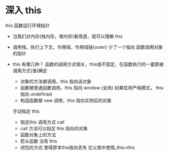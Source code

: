 # 深入 this
  this 函数运行环境指针

- 当我们对内存(栈内存，堆内存)看得透，就可以理解 this

- 调用栈，执行上下文，作用域，作用域链(outer)
  少了一个指向 函数调用对象的指针

- this 有哪几种？
  函数的调用方式相关，this值不固定，在函数执行的一霎那被调用方式(谁)确定
  - 对象的方法被调用，this 指向该对象
  - 函数被普通函数调用，this 指向 window (全局)
    如果启用严格模式， this 指向 undefined
  - 构造函数被 new 调用，this 指向实例后的对象

  手动指定 this
  - 指定this 调用方式 call
   - call 方法可以指定 this 指向的对象
   - 函数对象上的方法
  - 箭头函数 没有 this
  - 闭包的方式 使得原本this指向丢失 在父类中使用_this=this